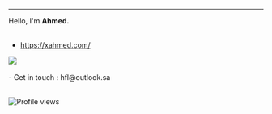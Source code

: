 
---

Hello, I'm **Ahmed.** 
<br>
<br>
- https://xahmed.com/
<img src="https://cdn.discordapp.com/avatars/742488804031725582/86fa1626d15ae62f4860d551268d4e90.png?size=1024">
 <br>
 <br>
- Get in touch : hfl@outlook.sa
<br>
<br>
 

![Profile views](https://gpvc.arturio.dev/ahmedbinmoh) 
